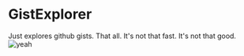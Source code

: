 # GistExplorer
Just explores github gists. That all. It's not that fast. It's not that good.
![yeah](https://i.imgur.com/p69DONP.png)
